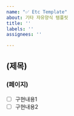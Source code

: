 ```yaml
---
name: "✅ Etc Template"
about: 기타 자유양식 템플릿
title: ''
labels: ''
assignees: ''

---
```


## (제목)
### (페이지)
- [ ] 구현내용1
- [ ] 구현내용2